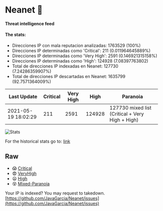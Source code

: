 # Neanet :hocho:
#### Threat intelligence feed
#### The stats:

- Direcciones IP con mala reputacion analizadas: 1763529 (100%)
- Direcciones IP determinadas como 'Critical':  211 (0.011964645889%)
- Direcciones IP determinadas como 'Very High':  2591 (0.146921315158%)
- Direcciones IP determinadas como 'High':  124928 (7.08397763802)
- Total de direcciones IP indexadas en Neanet:  127730 (7.24286359907%)
- Total de direcciones IP descartadas en Neanet:  1635799 (92.7571364009%)

| Last Update | Critical | Very High | High | Paranoia |
| --- | --- | --- | --- | --- |
| 2021-05-19 18:02:29 | 211 | 2591 | 124928 | 127730 mixed list (Critical + Very High + High)|

![Stats](https://docs.google.com/spreadsheets/d/e/2PACX-1vSnaNMIXVabIpDJjufMlzH7poXnshF3mgd8Is1g9ytUEzVsP5my4Trn8f-xkoLLQ38xpL3HtmUexLo6/pubchart?oid=501124687&format=image)

For the historical stats go to: [link](/stats.csv)
## Raw
- :scream: [Critical](https://raw.githubusercontent.com/JavaGarcia/Neanet/master/blacklists/neanet_critical.txt)
- :fearful: [VeryHigh](https://raw.githubusercontent.com/JavaGarcia/Neanet/master/blacklists/neanet_veryHigh.txtt)
- :frowning: [High](https://raw.githubusercontent.com/JavaGarcia/Neanet/master/blacklists/neanet_high.txt)
- :dizzy_face: [Mixed-Paranoia](https://raw.githubusercontent.com/JavaGarcia/Neanet/master/blacklists/neanet_all.txt)


Your IP is indexed? You may request to takedown. [https://github.com/JavaGarcia/Neanet/issues](https://github.com/JavaGarcia/Neanet/issues)



















































































































































































































































































































































































































































































































































































































































































































































































































































































































































































































































































































































































































































































































































































































































































































































































































































































































































































































































































































































































































































































































































































































































































































































































































































































































































































































































































































































































































































































































































































































































































































































































































































































































































































































































































































































































































































































































































































































































































































































































































































































































































































































































































































































































































































































































































































































































































































































































































































































































































































































































































































































































































































































































































































































































































































































































































































































































































































































































































































































































































































































































































































































































































































































































































































































































































































































































































